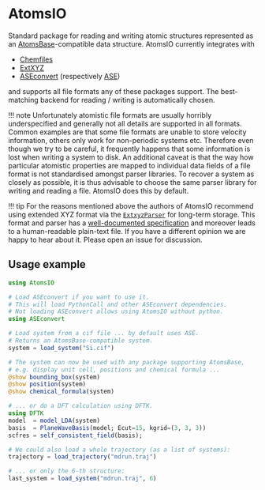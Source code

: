 # AtomsIO

Standard package for reading and writing atomic structures represented as an
[AtomsBase](https://github.com/JuliaMolSim/AtomsBase.jl)-compatible data structure.
AtomsIO currently integrates with

  - [Chemfiles](https://github.com/chemfiles/Chemfiles.jl)
  - [ExtXYZ](https://github.com/libAtoms/ExtXYZ.jl)
  - [ASEconvert](https://github.com/mfherbst/ASEconvert.jl) (respectively [ASE](https://wiki.fysik.dtu.dk/ase/))

and supports all file formats any of these packages support.
The best-matching backend for reading / writing is automatically chosen.

!!! note
    Unfortunately atomistic file formats are usually horribly underspecified
    and generally not all details are supported in all formats.
    Common examples are that some file formats are unable to store velocity
    information, others only work for non-periodic systems etc.
    Therefore even though we try to be careful, it frequently happens that
    some information is lost when writing a system to disk.
    An additional caveat is that the way how particular atomistic properties
    are mapped to individual data fields of a file format is not standardised
    amongst parser libraries. To recover a system as closely as possible,
    it is thus advisable to choose the same parser library for writing and
    reading a file. AtomsIO does this by default.

!!! tip
    For the reasons mentioned above the authors of AtomsIO recommend using
    extended XYZ format via the [`ExtxyzParser`](@ref) for long-term storage.
    This format and parser has a
    [well-documented specification](https://github.com/libAtoms/extxyz#extended-xyz-specifcation)
    and moreover leads to a human-readable plain-text file.
    If you have a different opinion we are happy to hear about it.
    Please open an issue for discussion.

## Usage example

```julia
using AtomsIO

# Load ASEconvert if you want to use it.
# This will load PythonCall and other ASEconvert dependencies.
# Not loading ASEconvert allows using AtomsIO without python.
using ASEconvert

# Load system from a cif file ... by default uses ASE.
# Returns an AtomsBase-compatible system.
system = load_system("Si.cif")

# The system can now be used with any package supporting AtomsBase,
# e.g. display unit cell, positions and chemical formula ...
@show bounding_box(system)
@show position(system)
@show chemical_formula(system)

# ... or do a DFT calculation using DFTK.
using DFTK
model  = model_LDA(system)
basis  = PlaneWaveBasis(model; Ecut=15, kgrid=(3, 3, 3))
scfres = self_consistent_field(basis);

# We could also load a whole trajectory (as a list of systems):
trajectory = load_trajectory("mdrun.traj")

# ... or only the 6-th structure:
last_system = load_system("mdrun.traj", 6)
```
